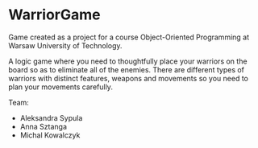 # WarriorGame

Game created as a project for a course Object-Oriented Programming at Warsaw University of Technology.

A logic game where you need to thoughtfully place your warriors on the board so as to eliminate all of the enemies.
There are different types of warriors with distinct features, weapons and movements so you need to plan your movements carefully.

Team: 
* Aleksandra Sypula
* Anna Sztanga
* Michal Kowalczyk
